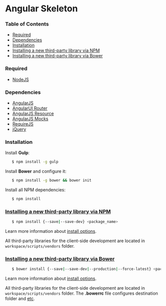 # Angular Skeleton

### Table of Contents

- [Required](#required)
- [Dependencies](#dependencies)
- [Installation](#installation)
- [Installing a new third-party library via NPM](#new-with-npm)
- [Installing a new third-party library via Bower](#new-with-bower)

### Required

- [NodeJS](https://nodejs.org/download/) <NodeJS>
    
### Dependencies 

- [AngularJS](https://angularjs.org/) <angular>
- [AngularUI Router](https://github.com/angular-ui/ui-router) <angular-ui-router>
- [AngularJS Resource](https://github.com/angular/bower-angular-resource) <angular-resource>
- [AngularJS Mocks](https://github.com/angular/angular-mocks) <angular-mocks>
- [RequireJS](http://requirejs.org/) <requirejs>
- [jQuery](http://jquery.com/) <jquery>

### Installation

Install **Gulp**:
    
```bash
   $ npm install -g gulp
```
   
Install **Bower** and configure it:
    
```bash  
   $ npm install -g bower && bower init
```

Install all NPM dependencies:

```bash
   $ npm install
```

### <a href="#new-with-npm">Installing a new third-party library via NPM</a>

```bash
   $ npm install {--save|--save-dev} <package_name>
```

Learn more information about [install options](https://docs.npmjs.com/files/package.json#local-paths).

All third-party libraries for the client-side development are located in `workspace/scripts/vendors` folder.


### <a href="#new-with-bower">Installing a new third-party library via Bower</a>

```bash
   $ bower install {--save|--save-dev|--production|--force-latest} <package_name>
```

Learn more information about [install options](http://bower.io/docs/api/#install-options). 

All third-party libraries for the client-side development are located in `workspace/scripts/vendors` folder. 
The **.bowerrc** file configures destination folder and [etc](http://bower.io/docs/config/#bowerrc-specificatio).















